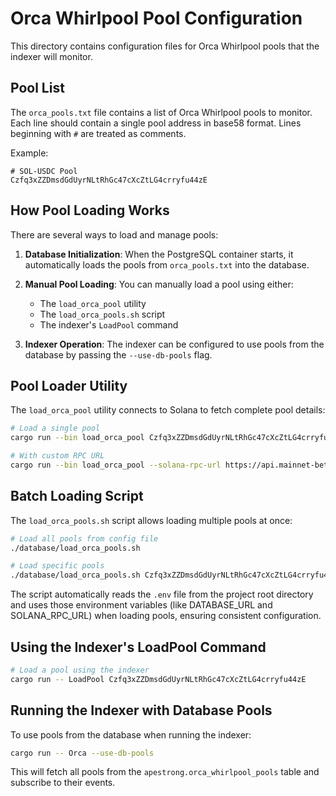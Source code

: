 # Orca Whirlpool Pool Configuration

This directory contains configuration files for Orca Whirlpool pools that the indexer will monitor.

## Pool List

The `orca_pools.txt` file contains a list of Orca Whirlpool pools to monitor. Each line should contain a single pool address in base58 format. Lines beginning with `#` are treated as comments.

Example:

```
# SOL-USDC Pool
Czfq3xZZDmsdGdUyrNLtRhGc47cXcZtLG4crryfu44zE
```

## How Pool Loading Works

There are several ways to load and manage pools:

1. **Database Initialization**: When the PostgreSQL container starts, it automatically loads the pools from `orca_pools.txt` into the database.

2. **Manual Pool Loading**: You can manually load a pool using either:

   - The `load_orca_pool` utility
   - The `load_orca_pools.sh` script
   - The indexer's `LoadPool` command

3. **Indexer Operation**: The indexer can be configured to use pools from the database by passing the `--use-db-pools` flag.

## Pool Loader Utility

The `load_orca_pool` utility connects to Solana to fetch complete pool details:

```bash
# Load a single pool
cargo run --bin load_orca_pool Czfq3xZZDmsdGdUyrNLtRhGc47cXcZtLG4crryfu44zE

# With custom RPC URL
cargo run --bin load_orca_pool --solana-rpc-url https://api.mainnet-beta.solana.com Czfq3xZZDmsdGdUyrNLtRhGc47cXcZtLG4crryfu44zE
```

## Batch Loading Script

The `load_orca_pools.sh` script allows loading multiple pools at once:

```bash
# Load all pools from config file
./database/load_orca_pools.sh

# Load specific pools
./database/load_orca_pools.sh Czfq3xZZDmsdGdUyrNLtRhGc47cXcZtLG4crryfu44zE HoGQJncRH2qP1yW8EcXWKP5UEK2xaJ8HEVwEVuZHKhDg
```

The script automatically reads the `.env` file from the project root directory and uses those environment variables (like DATABASE_URL and SOLANA_RPC_URL) when loading pools, ensuring consistent configuration.

## Using the Indexer's LoadPool Command

```bash
# Load a pool using the indexer
cargo run -- LoadPool Czfq3xZZDmsdGdUyrNLtRhGc47cXcZtLG4crryfu44zE
```

## Running the Indexer with Database Pools

To use pools from the database when running the indexer:

```bash
cargo run -- Orca --use-db-pools
```

This will fetch all pools from the `apestrong.orca_whirlpool_pools` table and subscribe to their events.
